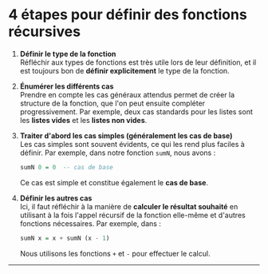 # 4 étapes pour définir des fonctions récursives

1. **Définir le type de la fonction**  
   Réfléchir aux types de fonctions est très utile lors de leur définition, et il est toujours bon de **définir explicitement** le type de la fonction.

2. **Énumérer les différents cas**  
   Prendre en compte les cas généraux attendus permet de créer la structure de la fonction, que l'on peut ensuite compléter progressivement. Par exemple, deux cas standards pour les listes sont les **listes vides** et les **listes non vides**.

3. **Traiter d'abord les cas simples (généralement les cas de base)**  
   Les cas simples sont souvent évidents, ce qui les rend plus faciles à définir. Par exemple, dans notre fonction `sumN`, nous avons :  
   ```haskell
   sumN 0 = 0  -- cas de base
   ```
   Ce cas est simple et constitue également le **cas de base**.

4. **Définir les autres cas**  
   Ici, il faut réfléchir à la manière de **calculer le résultat souhaité** en utilisant à la fois l'appel récursif de la fonction elle-même et d'autres fonctions nécessaires. Par exemple, dans :  
   ```haskell
   sumN x = x + sumN (x - 1)
   ```
   Nous utilisons les fonctions `+` et `-` pour effectuer le calcul.

---
